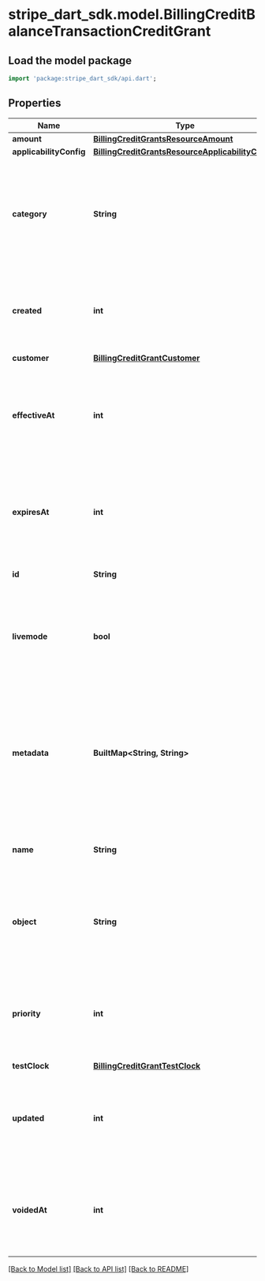 # stripe_dart_sdk.model.BillingCreditBalanceTransactionCreditGrant

## Load the model package
```dart
import 'package:stripe_dart_sdk/api.dart';
```

## Properties
Name | Type | Description | Notes
------------ | ------------- | ------------- | -------------
**amount** | [**BillingCreditGrantsResourceAmount**](BillingCreditGrantsResourceAmount.md) |  | 
**applicabilityConfig** | [**BillingCreditGrantsResourceApplicabilityConfig**](BillingCreditGrantsResourceApplicabilityConfig.md) |  | 
**category** | **String** | The category of this credit grant. This is for tracking purposes and isn't displayed to the customer. | 
**created** | **int** | Time at which the object was created. Measured in seconds since the Unix epoch. | 
**customer** | [**BillingCreditGrantCustomer**](BillingCreditGrantCustomer.md) |  | 
**effectiveAt** | **int** | The time when the billing credits become effective-when they're eligible for use. | [optional] 
**expiresAt** | **int** | The time when the billing credits expire. If not present, the billing credits don't expire. | [optional] 
**id** | **String** | Unique identifier for the object. | 
**livemode** | **bool** | Has the value `true` if the object exists in live mode or the value `false` if the object exists in test mode. | 
**metadata** | **BuiltMap&lt;String, String&gt;** | Set of [key-value pairs](https://stripe.com/docs/api/metadata) that you can attach to an object. This can be useful for storing additional information about the object in a structured format. | 
**name** | **String** | A descriptive name shown in dashboard. | [optional] 
**object** | **String** | String representing the object's type. Objects of the same type share the same value. | 
**priority** | **int** | The priority for applying this credit grant. The highest priority is 0 and the lowest is 100. | [optional] 
**testClock** | [**BillingCreditGrantTestClock**](BillingCreditGrantTestClock.md) |  | [optional] 
**updated** | **int** | Time at which the object was last updated. Measured in seconds since the Unix epoch. | 
**voidedAt** | **int** | The time when this credit grant was voided. If not present, the credit grant hasn't been voided. | [optional] 

[[Back to Model list]](../README.md#documentation-for-models) [[Back to API list]](../README.md#documentation-for-api-endpoints) [[Back to README]](../README.md)


